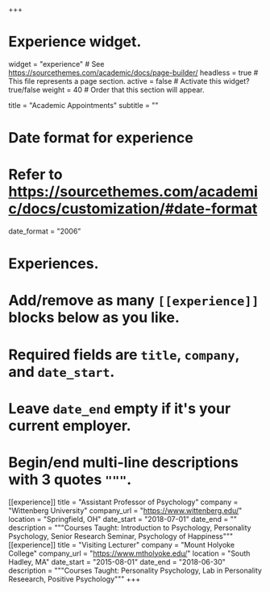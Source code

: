 +++
# Experience widget.
widget = "experience"  # See https://sourcethemes.com/academic/docs/page-builder/
headless = true  # This file represents a page section.
active = false  # Activate this widget? true/false
weight = 40  # Order that this section will appear.

title = "Academic Appointments"
subtitle = ""

# Date format for experience
#   Refer to https://sourcethemes.com/academic/docs/customization/#date-format
date_format = "2006"

# Experiences.
#   Add/remove as many `[[experience]]` blocks below as you like.
#   Required fields are `title`, `company`, and `date_start`.
#   Leave `date_end` empty if it's your current employer.
#   Begin/end multi-line descriptions with 3 quotes `"""`.
[[experience]]
  title = "Assistant Professor of Psychology"
  company = "Wittenberg University"
  company_url = "https://www.wittenberg.edu/"
  location = "Springfield, OH"
  date_start = "2018-07-01"
  date_end = ""
  description = """Courses Taught: Introduction to Psychology, Personality Psychology, Senior Research Seminar, Psychology of Happiness"""
[[experience]]
  title = "Visiting Lecturer"
  company = "Mount Holyoke College"
  company_url = "https://www.mtholyoke.edu/"
  location = "South Hadley, MA"
  date_start = "2015-08-01"
  date_end = "2018-06-30"
  description = """Courses Taught: Personality Psychology, Lab in Personality Reseearch, Positive Psychology"""
+++

